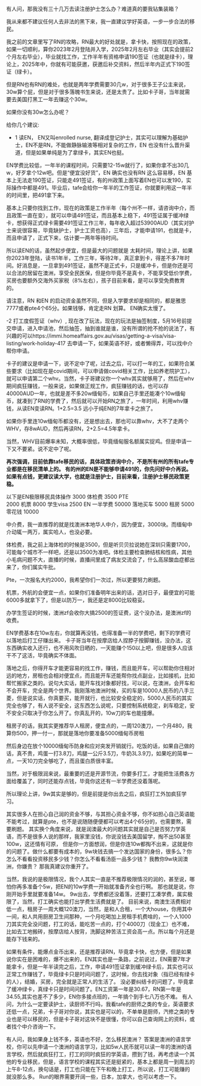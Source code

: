 有人问，那我没有三十几万去读注册护士怎么办？难道真的要我钻集装箱？

我从来都不建议任何人去非法的黑下来，我一直建议学好英语，一步一步合法的移民。

我之前的文章里写了RN的攻略，RN最大的好处就是，拿卡快，按照现在的政策，如果一切顺利，算你2023年2月登陆并入学，2025年2月左右毕业（其实会提前2个月左右毕业），毕业就找工作，工作半年有资格申请190签证（也就是绿卡），理论上，2025年中，你就有可能获邀，获邀后补交资料，然后半年内正式下190签证（绿卡）。

但是RN也有RN的难处，也就是两年学费需要30几w，对于很多王子公主来说，30w算个屁，但是对于很多落魄书生来说，还是太贵了。比如卡子哥，当年就需要去美国打黑工一年去赚这个30w。

如果你没有30w怎么办呢？

给你几个建议:

- 1 读EN， EN又叫enrolled nurse, 翻译成登记护士，其实可以理解为基础护士，EN不是RN，不能做静脉输液等相对复杂的工作，EN 也没有什么晋升渠道，但是如果单纯是为了拿绿卡，其实EN也挺。

EN学费比较低，一年半的课程时间，只需要12-15w就行了，如果你拿不出30几w，好歹拿个12w吧。但是“便宜没好货”，EN 确实也没有RN 这么容易移，EN 基本上无法走190签证，只能走491签证，有的州政策上面写着EN也可以发190，实际操作中都是491。毕业后，tafe会给你一年半的工作签证，你就要利用这一年半的时间里，把491拿下来。

基本上只要你找到工作，现在的政策是工作半年（每个州不一样，请咨询中介，而且政策一直在变），就可以申请491签证，而且基本上稳下，491签证属于缓冲绿卡，想获得正式绿卡需要491签证工作三年，每年收入超过53900AUD（其实对护士来说很容易，毕竟缺护士，护士工资也高），三年后，才能申请191，也就是卡，而且申请了，正式下来，估计要一两年等待时间。

所以读EN的话，虽然起步便宜，但是最大的问题就是 太耗时间，理论上讲，如果你2023年登陆，读书1年半，工作三年，等待2年，真正拿到卡，得差不多7年时间。好消息是，一旦拿到491签证，虽然不是正式卡，只是缓冲卡，但是你还是可以合法的居留在澳洲，享受全民医保，但是你毕竟不是真卡，不能享受低价学费，买房也要额外交海外买家税（8%左右），孩子目前来看，是可以享受免费教育的。

请注意，RN 和EN 的启动资金虽然不同，但是入学要求却是相同的，都是雅思7777或者pte4个65分。如果钱够，肯定走RN 划算。 EN确实太慢了。

-2 打工度假签证（whv）, 现在改了玩法，现在的玩法是抽签制度，5月16号前提交申请，进入申请池，然后抽签，抽到谁就是谁，没有所谓的抢不抢的说法了，有兴趣的可以https://immi.homeaffairs.gov.au/visas/getting-a-visa/visa-listing/work-holiday-417 去申请一下，如果英语不好，或者懒得弄，可以找中介帮你申请。

卡子的建议是申请一下，说不定中了呢，过去之后，可以打一年的工，如果符合某些要求（比如现在是covid期间，可以申请做covid相关工作，比如养老院护工），就可以申请第二个whv。当然，卡子哥建议你一个whv其实就够用了，然后在whv期间疯狂赚钱，一般来说，如果做正规工作，疯狂赚钱的话，也可以存40000AUD一年，也就是差不多20w缅甸币，如果自己手里还能凑个10w缅甸币，就凑到了RN的学费了，然后就可以开始RN之旅了，一年时间，利用whv赚钱，从读EN变读RN。1+2.5=3.5 远小于纯EN的7年拿卡之旅了。

如果你手里连10w缅甸币都没有，还是想出去，那也可以靠whv，大不了走两个WHV，存8wAUD，然后再读RN，2+2.5=4.5年拿卡。

当然，WHV目前爆率未知，大概率很低，毕竟缅甸服名额属实捉鸡。但是申请一下又不要紧。说不定中了呢。

**再次强调，目前依靠tafe移民的话，具体政策咨询中介，不是所有州的所有tafe专业都是在移民清单上的。 有的州的EN是不能够申请491的，你先问好中介再说。如果有点钱，更建议读大学，也就是注册护士，目前来看，注册护士移民政策更稳。**

以下是EN极限移民具体操作
3000
体检费
3500
PTE    
2000
机票
8000
学生visa
2500
EN 一半学费
50000
落地买车
5000
租房
5000
零花钱
10000
 
 
中介费，我一直推荐的就是找澳洲本地华人中介，因为便宜，3000块。而缅甸中介动辄一两万，属实哈人，也没必要。
 
体检费，我之前上海体检的时候是3500，但是听贝贝拉说她在深圳只需要1700，可能每个城市不一样吧，还是以3500为准吧。体检主要检查肺结核和性病，其他小毛病问题不大，直播的时候，直播间里成了病友交流会了，什么高尿酸血症都出来了，你们属实牛批。
 
Pte，一次报名大约2000，我希望你们一次过，所以更要努力刷题。
 
机票，外航的会便宜一点，如果你们准备明年出来的话，选对日子，最便宜的可能6000多就拿下了，但是以防万一，我还是定8000比较稳妥。
 
办学生签证的时候，澳洲zf会收你大搞2500的签证费，这个没办法，是澳洲zf的收费。
 
EN学费基本在10w左右，你就算再没钱，也得准备一半的学费吧，剩下的学费可以落地后打工仔赚出来。 卡子哥当年在按摩店给人捏脖子按脚赚钱，没办法，这东西确实收入还行，也不用风吹日晒的，一天能赚个150以上吧，但是很多人应该干不了这活，毕竟确实不体面。
 
落地之后，你得开车才能更容易的找工作，赚钱，而且能开车，可以帮助你住相对远的地方，房租也会相对便宜点，而且能开车还能帮你找点副业，比如接机，比如帮忙搬家之类的。说句大实话，能开车找对象都好找，可以说，在澳洲，会开车和不会开车，完全是两个世界。我刚落地澳洲时候，买的车是10000人民币的八手三菱，但是说实话，你真要买，能开就行，也比较安全稳定的，5000人民币的其实完全也够了，有人说不安全，这东西怎么说呢，只要控制系统稳定，刹车稳定，安不安全只取决于你怎么开了。你真乱开的，10w刀的车也能撞爆。
 
租房子的话，我其实更推荐华人租房，便宜点的，一周120澳刀，一个月480，我算你500，押一付一，那就是落地你要准备5000缅甸币房租
 
然后身边在放个10000缅甸币防身和应对突发开销就行。吃饭的话，如果自己做的话，真不贵，鸡蛋一打3.8刀，鸡腿一公斤3.5刀，牛奶3L3.9刀，如果吃的简单一点，一天10刀完全够吃了，而且蛋白质很丰富。
 
当然，对于极限润来说，最重要的还是开源节流，你要多打工，才能把生活费各方面给覆盖了，同时还能存点钱，毕竟你这还有一半学费还没着落呢。
 
所以理论上讲，9w其实是够的，但是前提是你出去之后，疯狂打工外加疯狂学习。
 
其实很多人在担心自己润的资金不够，与其担心资金不够，你不如担心自己英语能不能考过，就算是pte，也不是说随随便便都可以考出4个65分的，也需要熬，需要刷题。 其实换个角度来说，就是润澳最大的问题其实就是自己是否努力学英语，而不是很多人说的那样，我家里没钱，你说没钱去美国留学，掏不出50甚至100w，这还情有可原， 但是你一方面想润，但是你连10w都掏不出来，这就是你的问题了。做什么都要有成本的，9w块钱去搞一个发达国家的身份，很多么？你怎么不看看投资移民多少钱？你怎么不看看汤臣一品多少钱？ 我教你9w块润澳洲，你嫌贵？ 那我真建议你重开了。
 
当然，我说的是极限情况，我个人其实一直是不推荐极限情况的润的，甚至说，哪怕你再多准备个5w，把EN的10w学费一开始就准备齐全也行啊。 那也就是说，你刚开始手里就要准备14w。 
9w出去，学费都还没着落，还要打工凑学费，属实极限了，当然，打工确实也能打出学费生活费就是了。
目前来说，南澳生活费相对低一点，租房子一周大概120澳刀，当然，是和人合租，一个大house，你用其中一间，和人共用厨房卫生间那种，一个月吃喝加上房租手机费啥的，一个人1000刀其实完全没问题，打工的话，能吃苦一点的，打个4000刀（现金工）也不难，比如去工地搬砖，按摩店给人按背，洗脚这种苦活工资会高一点。所以每个月还是能存下钱来的。
 
如果有条件，能爆点金币出来，还是推荐读RN，毕竟拿卡快，也方便，但是如果说你实在是困难的，爆不出来的，EN其实也是一条路，之前说过，EN需要7年才能拿卡，但是一年半读完之后，工作，申请491签证拿到缓冲绿卡后，其实也可以正常工作赚钱了，毕竟绿卡只是时间问题了，这时候，你去找对象（指已经有绿卡的人），结婚，买房，完全就是正常人的生活了。 没必要纠结卡的问题了，毕竟拿了缓冲绿卡，真绿卡只是时间问题了。EN工资第一年是30.67，RN第一年是34.55,其实也差不了多少，EN你多接点班的，一年搞个到手七八万也不难。
有人问，为什么一定要读护士，读厨师不行吗，我看tafe的厨师之类的专业，英语要求还低一点，兄弟，卡子哥对你说，其实也是可以的，不单单是厨师，汽修之类的专业也是可以移民的，但是卡子哥对这块不是很懂，你可以自己查询网上的资料，或者找个中介咨询一下。

有人问，我如果身上钱不多，英语也不好，怎么移民澳洲？
答案是澳洲的语言学校，你可以先申请一个澳洲的语言学习，比如5w人民币就可以读一年的澳洲的语言学校，然后就疯狂打工，打工的同时疯狂的学英语，攒到了钱，再考虑读一个其他的专业移民，但是，语言学校的课程其实还是挺紧的，基本上都是周一到周五的上午8-12点，换句话是，打工也只能在下午和晚上打工，所以说，打工可能赚的就没那么多。
Run的眼界需要开阔一些，日本，加拿大，也可以考虑一下。


 


